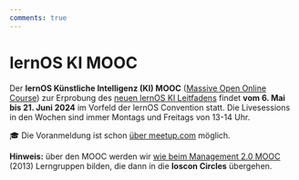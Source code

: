 ```yaml
---
comments: true
---
```


# lernOS KI MOOC

Der **lernOS Künstliche Intelligenz (KI) MOOC** ([Massive Open Online Course](https://de.wikipedia.org/wiki/Massive_Open_Online_Course)) zur Erprobung des [neuen lernOS KI Leitfadens](https://community.cogneon.de/t/ein-lernos-leitfaden-zu-kuenstlicher-intelligenz-in-der-praxis-von-wissensarbeiter-innen/3872) findet **vom 6. Mai bis 21. Juni 2024** im Vorfeld der lernOS Convention statt. Die Livesessions in den Wochen sind immer Montags und Freitags von 13-14 Uhr.

🎓 Die Voranmeldung ist schon [über meetup.com](https://www.meetup.com/cogneon/events/297769514/) möglich.

**Hinweis:** über den MOOC werden wir [wie beim Management 2.0 MOOC](https://de.slideshare.net/mgmt20mooc/mgmt20-mooc-praesentationlerngruppen) (2013) Lerngruppen bilden, die dann in die **loscon Circles** übergehen.